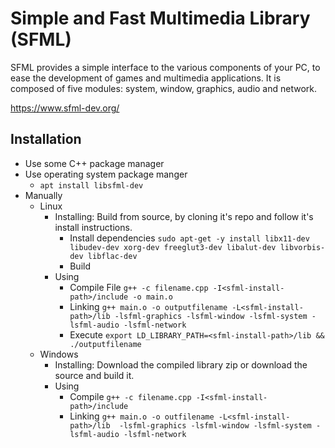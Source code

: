 # Simple and Fast Multimedia Library (SFML)

SFML provides a simple interface to the various components of your PC, to ease the development of games and multimedia applications. It is composed of five modules: system, window, graphics, audio and network.

<https://www.sfml-dev.org/>

## Installation

- Use some C++ package manager
- Use operating system package manger
    - `apt install libsfml-dev`
- Manually
    - Linux
        - Installing: Build from source, by cloning it's repo and follow it's install instructions.
            - Install dependencies `sudo apt-get -y install libx11-dev libudev-dev xorg-dev freeglut3-dev libalut-dev libvorbis-dev libflac-dev`
            - Build
        - Using
            - Compile File `g++ -c filename.cpp -I<sfml-install-path>/include -o main.o`
            - Linking `g++ main.o -o outputfilename -L<sfml-install-path>/lib -lsfml-graphics -lsfml-window -lsfml-system -lsfml-audio -lsfml-network`
            - Execute `export LD_LIBRARY_PATH=<sfml-install-path>/lib && ./outputfilename`
    - Windows
        - Installing: Download the compiled library zip or download the source and build it.
        - Using
            - Compile `g++ -c filename.cpp -I<sfml-install-path>/include`
            - Linking `g++ main.o -o outfilename -L<sfml-install-path>/lib  -lsfml-graphics -lsfml-window -lsfml-system -lsfml-audio -lsfml-network`
